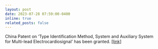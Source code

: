 ```yaml
---
layout: post
date: 2023-07-28 07:59:00-0400
inline: true
related_posts: false
---
```


China Patent on ‘Type Identification Method, System and Auxiliary System for Multi-lead Electrocardiosignal’ has been granted.
[[link]](https://patents.google.com/patent/CN116211316A/en)
